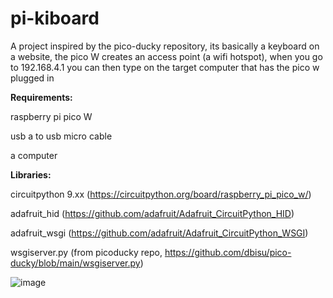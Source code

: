 # pi-kiboard
A project inspired by the pico-ducky repository, its basically a keyboard on a website, the pico W creates an access point (a wifi hotspot), when you go to 192.168.4.1 you can then type on the target computer that has the pico w plugged in

<strong>Requirements:</strong>

raspberry pi pico W

usb a to usb micro cable

a computer


<strong>Libraries:</strong>

circuitpython 9.xx (https://circuitpython.org/board/raspberry_pi_pico_w/)

adafruit_hid (https://github.com/adafruit/Adafruit_CircuitPython_HID)

adafruit_wsgi (https://github.com/adafruit/Adafruit_CircuitPython_WSGI)

wsgiserver.py (from picoducky repo, https://github.com/dbisu/pico-ducky/blob/main/wsgiserver.py)


![image](https://github.com/user-attachments/assets/ff80be36-ec5d-462f-ab98-571791cd0761)
